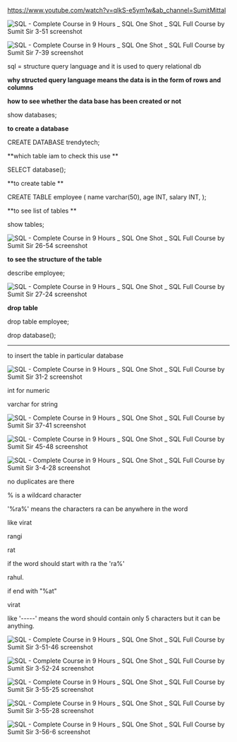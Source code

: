 https://www.youtube.com/watch?v=qlkS-e5ym1w&ab_channel=SumitMittal

![SQL - Complete Course in 9 Hours _ SQL One Shot _ SQL Full Course by Sumit Sir 3-51 screenshot](https://github.com/user-attachments/assets/44316bea-bc9d-44ac-89cd-1092c890d7ea)

![SQL - Complete Course in 9 Hours _ SQL One Shot _ SQL Full Course by Sumit Sir 7-39 screenshot](https://github.com/user-attachments/assets/9d10be8d-1802-4501-8eee-9a39e5440674)

sql = structure query language and it is used to query relational db

**why structed query language means the data is in the form of rows and columns**

**how to see whether the data base has been created or not**

show databases;

**to create a database**

CREATE DATABASE trendytech;


**which table iam to check this use **

SELECT database();


**to create table **

CREATE TABLE employee 
(
name varchar(50),
age INT,
salary INT,
);

**to see list of tables **

show tables;

![SQL - Complete Course in 9 Hours _ SQL One Shot _ SQL Full Course by Sumit Sir 26-54 screenshot](https://github.com/user-attachments/assets/b78f503c-54cc-443c-a962-59589db1aafa)


**to see the structure of the table**

describe employee;

![SQL - Complete Course in 9 Hours _ SQL One Shot _ SQL Full Course by Sumit Sir 27-24 screenshot](https://github.com/user-attachments/assets/1b9d062d-e5e6-4f2c-afe4-31c154c2f86f)

**drop table**

drop table employee;

drop database();

---

to insert the table in particular database

![SQL - Complete Course in 9 Hours _ SQL One Shot _ SQL Full Course by Sumit Sir 31-2 screenshot](https://github.com/user-attachments/assets/b94d9c43-0668-4d7f-becc-b3ec241cec9d)



int for numeric

varchar for string


![SQL - Complete Course in 9 Hours _ SQL One Shot _ SQL Full Course by Sumit Sir 37-41 screenshot](https://github.com/user-attachments/assets/e59b9e9d-eb2b-4083-8a46-bfc30d0d516d)


![SQL - Complete Course in 9 Hours _ SQL One Shot _ SQL Full Course by Sumit Sir 45-48 screenshot](https://github.com/user-attachments/assets/17176ad5-ada7-493b-9be6-c1103b258d2c)

![SQL - Complete Course in 9 Hours _ SQL One Shot _ SQL Full Course by Sumit Sir 3-4-28 screenshot](https://github.com/user-attachments/assets/b01e7483-59bf-4ffd-a9bd-6cba696af745)

no duplicates are there

% is a wildcard character

'%ra%' means the characters ra can be anywhere in the word 

like virat

rangi

rat

if the word should start with ra the 'ra%' 

rahul.

if end with "%at"

virat

like '-----'  means the word should contain only 5 characters but it can be anything.

![SQL - Complete Course in 9 Hours _ SQL One Shot _ SQL Full Course by Sumit Sir 3-51-46 screenshot](https://github.com/user-attachments/assets/71591a07-4cef-4731-908b-15bafb019171)

![SQL - Complete Course in 9 Hours _ SQL One Shot _ SQL Full Course by Sumit Sir 3-52-24 screenshot](https://github.com/user-attachments/assets/38f6ba1c-d0f5-438d-bdea-40cfbc0d11ae)

![SQL - Complete Course in 9 Hours _ SQL One Shot _ SQL Full Course by Sumit Sir 3-55-25 screenshot](https://github.com/user-attachments/assets/95a9b95d-3644-497a-a630-aa19869497fa)

![SQL - Complete Course in 9 Hours _ SQL One Shot _ SQL Full Course by Sumit Sir 3-55-28 screenshot](https://github.com/user-attachments/assets/e1d747ff-b1d8-4ee1-86bc-16530cb5e7c5)


![SQL - Complete Course in 9 Hours _ SQL One Shot _ SQL Full Course by Sumit Sir 3-56-6 screenshot](https://github.com/user-attachments/assets/390fd086-db00-4242-96f0-b7574d89c91d)



